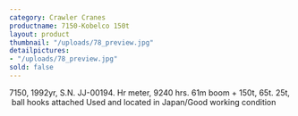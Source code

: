 ```yaml
---
category: Crawler Cranes
productname: 7150-Kobelco 150t
layout: product
thumbnail: "/uploads/78_preview.jpg"
detailpictures:
- "/uploads/78_preview.jpg"
sold: false
---
```


7150,&nbsp;1992yr,&nbsp;S.N. JJ-00194. Hr meter, 9240 hrs.
61m boom&nbsp;+ 150t, 65t. 25t, &nbsp;ball hooks attached
Used and located in Japan/Good working condition


